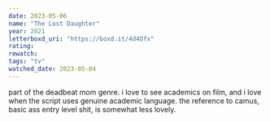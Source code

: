 ```yaml
---
date: 2023-05-06
name: "The Lost Daughter"
year: 2021
letterboxd_uri: "https://boxd.it/4d4Ofx"
rating: 
rewatch: 
tags: "tv"
watched_date: 2023-05-04
---
```


part of the deadbeat mom genre. i love to see academics on film, and i love when the script uses genuine academic language. the reference to camus, basic ass entry level shit, is somewhat less lovely.
